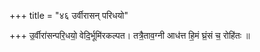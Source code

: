 +++
title = "४६ उर्वीरासन् परिधयो"

+++
उ॒र्वीरा॑सन्परि॒धयो॒ वेदि॒र्भूमि॑रकल्पत। तत्रै॒ताव॒ग्नी आध॑त्त हि॒मं घ्रं॒सं च॒ रोहि॑तः ॥